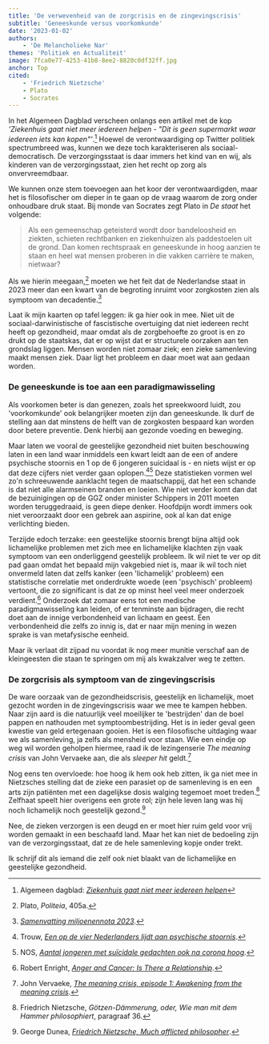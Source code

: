 ```yaml
---
title: 'De verwevenheid van de zorgcrisis en de zingevingscrisis'
subtitle: 'Geneeskunde versus voorkomkunde'
date: '2023-01-02'
authors:
    - 'De Melancholieke Nar'
themes: 'Politiek en Actualiteit'
image: 7fca0e77-4253-41b8-8ee2-8820c0df32ff.jpg
anchor: Top
cited:
    - 'Friedrich Nietzsche'
    - Plato
    - Socrates
---
```


In het Algemeen Dagblad verscheen onlangs een artikel met de kop *'Ziekenhuis gaat niet meer iedereen helpen - "Dit is geen supermarkt waar iedereen iets kan kopen"'*.[^1] Hoewel de verontwaardiging op Twitter politiek spectrumbreed was, kunnen we deze toch karakteriseren als sociaal-democratisch. De verzorgingsstaat is daar immers het kind van en wij, als kinderen van de verzorgingsstaat, zien het recht op zorg als onvervreemdbaar.

We kunnen onze stem toevoegen aan het koor der verontwaardigden, maar het is filosofischer om dieper in te gaan op de vraag waarom de zorg onder onhoudbare druk staat. Bij monde van Socrates zegt Plato in *De staat* het volgende:

> Als een gemeenschap geteisterd wordt door bandeloosheid en ziekten, schieten rechtbanken en ziekenhuizen als paddestoelen uit de grond. Dan komen rechtspraak en geneeskunde in hoog aanzien te staan en heel wat mensen proberen in die vakken carrière te maken, nietwaar?

Als we hierin meegaan,[^2] moeten we het feit dat de Nederlandse staat in 2023 meer dan een kwart van de begroting inruimt voor zorgkosten zien als symptoom van decadentie.[^3]

Laat ik mijn kaarten op tafel leggen: ik ga hier ook in mee. Niet uit de sociaal-darwinistische of fascistische overtuiging dat niet iedereen recht heeft op gezondheid, maar omdat als de zorgbehoefte zo groot is en zo drukt op de staatskas, dat er op wijst dat er structurele oorzaken aan ten grondslag liggen. Mensen worden niet zomaar ziek; een zieke samenleving maakt mensen ziek. Daar ligt het probleem en daar moet wat aan gedaan worden.


### De geneeskunde is toe aan een paradigmawisseling

Als voorkomen beter is dan genezen, zoals het spreekwoord luidt, zou 'voorkomkunde' ook belangrijker moeten zijn dan geneeskunde. Ik durf de stelling aan dat minstens de helft van de zorgkosten bespaard kan worden door betere preventie. Denk hierbij aan gezonde voeding en beweging.
  
Maar laten we vooral de geestelijke gezondheid niet buiten beschouwing laten in een land waar inmiddels een kwart leidt aan de een of andere psychische stoornis en 1 op de 6 jongeren suicidaal is - en niets wijst er op dat deze cijfers niet verder gaan oplopen.[^4][^5] Deze statistieken vormen wel zo'n schreeuwende aanklacht tegen de maatschappij, dat het een schande is dat niet alle alarmseinen branden en loeien. Wie niet verder komt dan dat de bezuinigingen op de GGZ onder minister Schippers in 2011 moeten worden teruggedraaid, is geen diepe denker. Hoofdpijn wordt immers ook niet veroorzaakt door een gebrek aan aspirine, ook al kan dat enige verlichting bieden.

Terzijde edoch terzake: een geestelijke stoornis brengt bijna altijd ook lichamelijke problemen met zich mee en lichamelijke klachten zijn vaak symptoom van een onderliggend geestelijk probleem. Ik wil niet te ver op dit pad gaan omdat het bepaald mijn vakgebied niet is, maar ik wil toch niet onvermeld laten dat zelfs kanker (een 'lichamelijk' probleem) een statistische correlatie met onderdrukte woede (een 'psychisch' probleem) vertoont, die zo significant is dat ze op minst heel veel meer onderzoek verdient.[^6] Onderzoek dat zomaar eens tot een medische paradigmawisseling kan leiden, of er tenminste aan bijdragen, die recht doet aan de innige verbondenheid van lichaam en geest. Een verbondenheid die zelfs zo innig is, dat er naar mijn mening in wezen sprake is van metafysische eenheid.
  
Maar ik verlaat dit zijpad nu voordat ik nog meer munitie verschaf aan de kleingeesten die staan te springen om mij als kwakzalver weg te zetten.


### De zorgcrisis als symptoom van de zingevingscrisis

De ware oorzaak van de gezondheidscrisis, geestelijk en lichamelijk, moet gezocht worden in de zingevingscrisis waar we mee te kampen hebben. Naar zijn aard is die natuurlijk veel moeilijker te 'bestrijden' dan de boel pappen en nathouden met symptoombestrijding. Het is in ieder geval geen kwestie van geld ertegenaan gooien. Het is een filosofische uitdaging waar we als samenleving, ja zelfs als mensheid voor staan. Wie een eindje op weg wil worden geholpen hiermee, raad ik de lezingenserie _The meaning crisis_ van John Vervaeke aan, die als _sleeper hit_ geldt.[^7]

Nog eens ten overvloede: hoe hoog ik hem ook heb zitten, ik ga niet mee in Nietzsches stelling dat de zieke een parasiet op de samenleving is en een arts zijn patiënten met een dagelijkse dosis walging tegemoet moet treden.[^8] Zelfhaat speelt hier overigens een grote rol; zijn hele leven lang was hij noch lichamelijk noch geestelijk gezond.[^9]

Nee, de zieken verzorgen is een deugd en er moet hier ruim geld voor vrij worden gemaakt in een beschaafd land. Maar het kan niet de bedoeling zijn van de verzorgingsstaat, dat ze de hele samenleving kopje onder trekt.
  
Ik schrijf dit als iemand die zelf ook niet blaakt van de lichamelijke en geestelijke gezondheid.

[^1]: Algemeen dagblad: [*Ziekenhuis gaat niet meer iedereen helpen*](https://www.ad.nl/binnenland/ziekenhuis-gaat-niet-meer-iedereen-helpen-dit-is-geen-supermarkt-waar-iedereen-iets-kan-kopen~a93c03bc0/)
[^2]: Plato, *Politeia*, 405a.
[^3]: *[Samenvatting miljoenennota 2023](https://open.overheid.nl/repository/ronl-3a36475458b3da8dce0a005a9cb5a342c8f8812c/1/pdf/samenvatting-miljoenennota-2023.pdf)*.
[^4]: Trouw, *[Een op de vier Nederlanders lijdt aan psychische stoornis](https://www.trouw.nl/binnenland/een-op-vier-nederlanders-lijdt-aan-psychische-stoornis-enorme-stijging~b88917c8/)*.
[^5]: NOS, *[Aantal jongeren met suïcidale gedachten ook na corona hoog](https://nos.nl/artikel/2446410-aantal-jongeren-met-suicidale-gedachten-ook-na-corona-hoog)*.
[^6]: Robert Enright, *[Anger and Cancer: Is There a Relationship](https://www.psychologytoday.com/us/blog/the-forgiving-life/201709/anger-and-cancer-is-there-relationship)*.
[^7]: John Vervaeke, *[The meaning crisis, episode 1: Awakening from the meaning crisis](https://www.youtube.com/watch?v=54l8_ewcOlY)*.
[^8]: Friedrich Nietzsche, *Götzen-Dämmerung, oder, Wie man mit dem Hammer philosophiert*, paragraaf 36.
[^9]: George Dunea, *[Friedrich Nietzsche, Much afflicted philosopher](https://hekint.org/2020/08/11/friedrich-nietzsche-much-afflicted-philosopher/)*.
